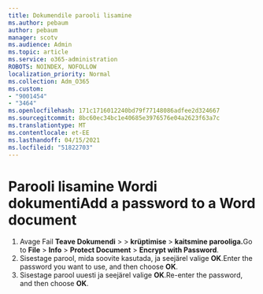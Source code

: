 ```yaml
---
title: Dokumendile parooli lisamine
ms.author: pebaum
author: pebaum
manager: scotv
ms.audience: Admin
ms.topic: article
ms.service: o365-administration
ROBOTS: NOINDEX, NOFOLLOW
localization_priority: Normal
ms.collection: Adm_O365
ms.custom:
- "9001454"
- "3464"
ms.openlocfilehash: 171c1716012240bd79f77148086adfee2d324667
ms.sourcegitcommit: 8bc60ec34bc1e40685e3976576e04a2623f63a7c
ms.translationtype: MT
ms.contentlocale: et-EE
ms.lasthandoff: 04/15/2021
ms.locfileid: "51822703"
---
```

# <a name="add-a-password-to-a-word-document"></a><span data-ttu-id="e4784-102">Parooli lisamine Wordi dokumenti</span><span class="sxs-lookup"><span data-stu-id="e4784-102">Add a password to a Word document</span></span>

1. <span data-ttu-id="e4784-103">Avage Fail **Teave Dokumendi**  >    >  **krüptimise**  >  **kaitsmine parooliga.**</span><span class="sxs-lookup"><span data-stu-id="e4784-103">Go to **File** > **Info** > **Protect Document** > **Encrypt with Password**.</span></span>
2. <span data-ttu-id="e4784-104">Sisestage parool, mida soovite kasutada, ja seejärel valige **OK**.</span><span class="sxs-lookup"><span data-stu-id="e4784-104">Enter the password you want to use, and then choose **OK**.</span></span>
3. <span data-ttu-id="e4784-105">Sisestage parool uuesti ja seejärel valige **OK**.</span><span class="sxs-lookup"><span data-stu-id="e4784-105">Re-enter the password, and then choose **OK**.</span></span>